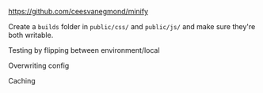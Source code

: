 https://github.com/ceesvanegmond/minify

Create a `builds` folder in `public/css/` and `public/js/` and make sure they're both writable.

Testing by flipping between environment/local

Overwriting config

Caching